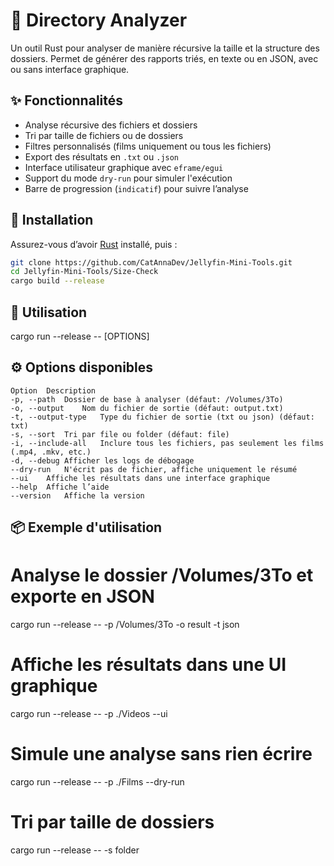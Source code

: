 # 📂 Directory Analyzer

Un outil Rust pour analyser de manière récursive la taille et la structure des dossiers. Permet de générer des rapports triés, en texte ou en JSON, avec ou sans interface graphique.

## ✨ Fonctionnalités

- Analyse récursive des fichiers et dossiers
- Tri par taille de fichiers ou de dossiers
- Filtres personnalisés (films uniquement ou tous les fichiers)
- Export des résultats en `.txt` ou `.json`
- Interface utilisateur graphique avec `eframe/egui`
- Support du mode `dry-run` pour simuler l'exécution
- Barre de progression (`indicatif`) pour suivre l’analyse

## 🚀 Installation

Assurez-vous d’avoir [Rust](https://www.rust-lang.org/tools/install) installé, puis :

```bash
git clone https://github.com/CatAnnaDev/Jellyfin-Mini-Tools.git
cd Jellyfin-Mini-Tools/Size-Check
cargo build --release
```
## 🧪 Utilisation

cargo run --release -- [OPTIONS]

## ⚙️ Options disponibles

```text
Option	Description
-p, --path	Dossier de base à analyser (défaut: /Volumes/3To)
-o, --output	Nom du fichier de sortie (défaut: output.txt)
-t, --output-type	Type du fichier de sortie (txt ou json) (défaut: txt)
-s, --sort	Tri par file ou folder (défaut: file)
-i, --include-all	Inclure tous les fichiers, pas seulement les films (.mp4, .mkv, etc.)
-d, --debug	Afficher les logs de débogage
--dry-run	N'écrit pas de fichier, affiche uniquement le résumé
--ui	Affiche les résultats dans une interface graphique
--help	Affiche l’aide
--version	Affiche la version
```
## 📦 Exemple d'utilisation

# Analyse le dossier /Volumes/3To et exporte en JSON
cargo run --release -- -p /Volumes/3To -o result -t json

# Affiche les résultats dans une UI graphique
cargo run --release -- -p ./Videos --ui

# Simule une analyse sans rien écrire
cargo run --release -- -p ./Films --dry-run

# Tri par taille de dossiers
cargo run --release -- -s folder
